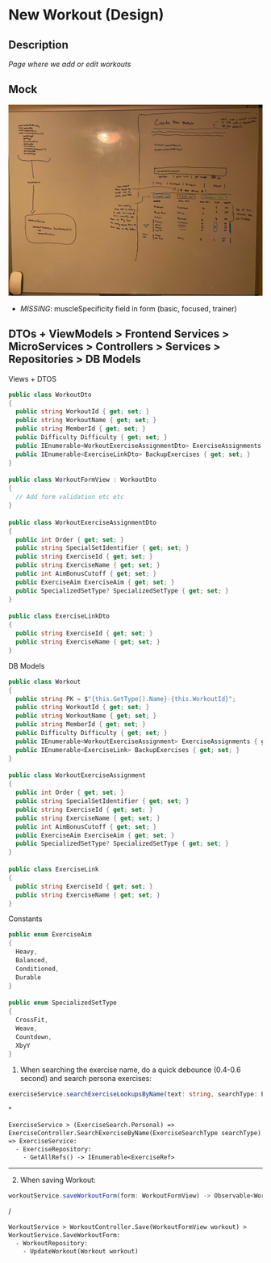 # New Workout (Design)

## Description

_Page where we add or edit workouts_

## Mock

<img src="../assets/new-workout-01.jpeg"></img>

- _MISSING_: muscleSpecificity field in form (basic, focused, trainer)

## DTOs + ViewModels > Frontend Services > MicroServices > Controllers > Services > Repositories > DB Models

Views + DTOS

```cs
public class WorkoutDto
{
  public string WorkoutId { get; set; }
  public string WorkoutName { get; set; }
  public string MemberId { get; set; }
  public Difficulty Difficulty { get; set; }
  public IEnumerable<WorkoutExerciseAssignmentDto> ExerciseAssignments { get; set; }
  public IEnumerable<ExerciseLinkDto> BackupExercises { get; set; }
}

public class WorkoutFormView : WorkoutDto
{
  // Add form validation etc etc
}

public class WorkoutExerciseAssignmentDto
{
  public int Order { get; set; }
  public string SpecialSetIdentifier { get; set; }
  public string ExerciseId { get; set; }
  public string ExerciseName { get; set; }
  public int AimBonusCutoff { get; set; }
  public ExerciseAim ExerciseAim { get; set; }
  public SpecializedSetType? SpecializedSetType { get; set; }
}

public class ExerciseLinkDto
{
  public string ExerciseId { get; set; }
  public string ExerciseName { get; set; }
}
```

DB Models

```cs
public class Workout
{
  public string PK = $"{this.GetType().Name}-{this.WorkoutId}";
  public string WorkoutId { get; set; }
  public string WorkoutName { get; set; }
  public string MemberId { get; set; }
  public Difficulty Difficulty { get; set; }
  public IEnumerable<WorkoutExerciseAssignment> ExerciseAssignments { get; set; }
  public IEnumerable<ExerciseLink> BackupExercises { get; set; }
}

public class WorkoutExerciseAssignment
{
  public int Order { get; set; }
  public string SpecialSetIdentifier { get; set; }
  public string ExerciseId { get; set; }
  public string ExerciseName { get; set; }
  public int AimBonusCutoff { get; set; }
  public ExerciseAim ExerciseAim { get; set; }
  public SpecializedSetType? SpecializedSetType { get; set; }
}

public class ExerciseLink
{
  public string ExerciseId { get; set; }
  public string ExerciseName { get; set; }
}
```

Constants

```cs
public enum ExerciseAim
{
  Heavy,
  Balanced,
  Conditioned,
  Durable
}

public enum SpecializedSetType
{
  CrossFit,
  Weave,
  Countdown,
  XbyY
}
```

1. When searching the exercise name, do a quick debounce (0.4-0.6 second) and search persona exercises:

```ts
exerciseService.searchExerciseLookupsByName(text: string, searchType: ExerciseSearch) -> Observable<ExerciseLookupDto[]>
```

^

```
ExerciseService > (ExerciseSearch.Personal) => ExerciseController.SearchExerciseByName(ExerciseSearchType searchType) => ExerciseService:
  - ExerciseRepository:
    - GetAllRefs() -> IEnumerable<ExerciseRef>
```

---

2. When saving Workout:

```ts
workoutService.saveWorkoutForm(form: WorkoutFormView) -> Observable<WorkoutFormView>
```

\/

```
WorkoutService > WorkoutController.Save(WorkoutFormView workout) > WorkoutService.SaveWorkoutForm:
  - WorkoutRepository:
    - UpdateWorkout(Workout workout)
```
